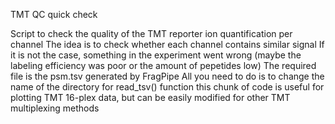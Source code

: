 TMT QC quick check

Script to check the quality of the TMT reporter ion quantification per channel
The idea is to check whether each channel contains similar signal
If it is not the case, something in the experiment went wrong (maybe the labeling efficiency was poor or the amount of pepetides low)
The required file is the psm.tsv generated by FragPipe
All you need to do is to change the name of the directory for read_tsv() function
this chunk of code is useful for plotting TMT 16-plex data, but can be easily modified for other TMT multiplexing methods
